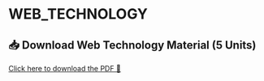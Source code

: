 # WEB_TECHNOLOGY
## 📥 Download Web Technology Material (5 Units)

[Click here to download the PDF 📄](https://raw.githubusercontent.com/Aravinda-kumar-S/WEB_TECHNOLOGY/main/WEB%20TECH/8.%20Web%20Technology%20Materials%20(5%20Units).pdf.pdf)
